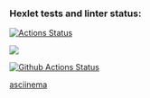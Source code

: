 ### Hexlet tests and linter status:
[![Actions Status](https://github.com/StanislavKls/php-project-lvl1/workflows/hexlet-check/badge.svg)](https://github.com/StanislavKls/php-project-lvl1/actions)

<a href="https://codeclimate.com/github/codeclimate/codeclimate/maintainability"><img src="https://api.codeclimate.com/v1/badges/a99a88d28ad37a79dbf6/maintainability" /></a>

[![Github Actions Status](https://github.com/StanislavKls/php-project-lvl1/workflows/PHP%20CI/badge.svg)](https://github.com/StanislavKls/php-project-lvl1/actions)



<a href="https://asciinema.org/a/U23smmXnLiTOi2fUqAUbnE3R6">asciinema</a>

